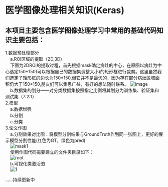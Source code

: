 # 医学图像处理相关知识(Keras)
## 本项目主要包含医学图像处理学习中常用的基础代码知识主要包括：
1.数据预处理部分  
&nbsp;&nbsp;&nbsp;&nbsp;a.ROI区域的提取（2D,3D）  
&nbsp;&nbsp;&nbsp;&nbsp;下图为2DROI的提取过程，首先根据mask确定病灶的中心，在原图以病灶为中心选定150\*150(可以根据自己的数据集调整大小)的矩形框进行裁剪。这里虽然我们选定了矩形框的边长为150\*150,但它并不是最优的，因为存在部分病灶区域面积仍大于150\*150,朋友们可以集思广益，有好的想法随时联系。
![image](https://user-images.githubusercontent.com/61354006/125883143-5d1c0922-b897-4047-a668-7b5d35abd0ec.png)  
&nbsp;&nbsp;&nbsp;&nbsp;b.数据集的划分——对分类数据集按照指定比例将其划分为训练集、验证集和测试集（7:2:1）  
2.模型  
&nbsp;&nbsp;&nbsp;&nbsp;a.数据增强  
&nbsp;&nbsp;&nbsp;&nbsp;b.分割  
&nbsp;&nbsp;&nbsp;&nbsp;c.分类  
3.论文作图  
&nbsp;&nbsp;&nbsp;&nbsp;a.分割效果对比图：将模型分割结果与GroundTruth作到同一张图上，更好的展示模型分割性能(红色为GT，绿色为pred)  
&nbsp;&nbsp;&nbsp;&nbsp;![mask1](https://user-images.githubusercontent.com/61354006/126169287-add31d45-7d2e-4dad-ba68-cbe0df83191a.png)  
&nbsp;&nbsp;&nbsp;&nbsp;使用作图代码需要建立的文件夹目录如下：  
&nbsp;&nbsp;&nbsp;&nbsp;![root](https://user-images.githubusercontent.com/61354006/126169596-1019826a-f3c0-45c4-8a27-c05766ab6ef0.png)  
&nbsp;&nbsp;&nbsp;&nbsp;b.可视化类激活图  
&nbsp;&nbsp;&nbsp;&nbsp;![1](https://user-images.githubusercontent.com/61354006/126245779-aeeeca24-18bd-4732-9c39-e8527c1cd4f5.png)

......持续更新中  
